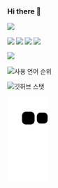 ### Hi there 👋



<a href="mailto:jmsmg1@me.com" target="_blank"><img src="https://img.shields.io/badge/jmsmg1@me.com-EA4335?style=flat-square&logo=Gmail&logoColor=white"/></a><br>

<p>
  <img src="https://img.shields.io/badge/-Python-000000?style=flat&logo=Python"/>
  <img src="https://img.shields.io/badge/-Tensorflow-000000?style=flat&logo=Tensorflow"/>
  <img src="https://img.shields.io/badge/-Keras-000000?style=flat&logo=Keras"/>
  <img src="https://img.shields.io/badge/-Django-000000?style=flat&logo=Django"/>
</p>  

<img src="https://img.shields.io/badge/-Amazon AWS-000000?style=flat&logo=Amazon AWS"/>



![사용 언어 순위](https://github-readme-stats.vercel.app/api/top-langs/?username=jmsmg&show_icons=true&bg_color=30,e96443,904e95&title_color=fff&text_color=fff&layout=compact)

![깃허브 스탯](https://github-readme-stats.vercel.app/api?username=jmsmg&show_icons=true&bg_color=30,e96443,904e95&title_color=fff&text_color=fff)

![snake gif](https://github.com/jmsmg/jmsmg/blob/output/github-contribution-grid-snake.svg)

<!--
**jmsmg/jmsmg** is a ✨ _special_ ✨ repository because its `README.md` (this file) appears on your GitHub profile.

Here are some ideas to get you started:

- 🔭 I’m currently working on ...
- 🌱 I’m currently learning ...
- 👯 I’m looking to collaborate on ...
- 🤔 I’m looking for help with ...
- 💬 Ask me about ...
- 📫 How to reach me: ...
- 😄 Pronouns: ...
- ⚡ Fun fact: ...
-->
